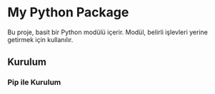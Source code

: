 # My Python Package

Bu proje, basit bir Python modülü içerir. Modül, belirli işlevleri yerine getirmek için kullanılır.

## Kurulum

### Pip ile Kurulum

